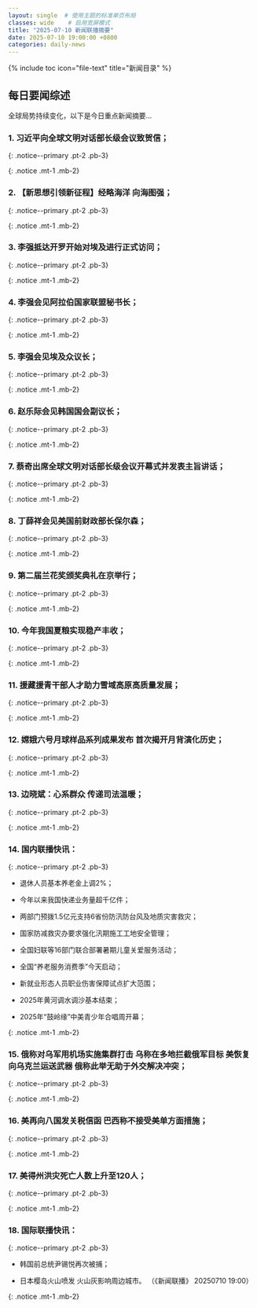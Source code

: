 ```yaml
---
layout: single  # 使用主题的标准单页布局
classes: wide    # 启用宽屏模式
title: "2025-07-10 新闻联播摘要"
date: 2025-07-10 19:00:00 +0800
categories: daily-news
---
```


{% include toc icon="file-text" title="新闻目录" %}
   
## 每日要闻综述

全球局势持续变化，以下是今日重点新闻摘要...

### 1. 习近平向全球文明对话部长级会议致贺信； 

{: .notice--primary .pt-2 .pb-3}

{: .notice .mt-1 .mb-2}

### 2. 【新思想引领新征程】经略海洋 向海图强； 

{: .notice--primary .pt-2 .pb-3}

{: .notice .mt-1 .mb-2}

### 3. 李强抵达开罗开始对埃及进行正式访问； 

{: .notice--primary .pt-2 .pb-3}

{: .notice .mt-1 .mb-2}

### 4. 李强会见阿拉伯国家联盟秘书长； 

{: .notice--primary .pt-2 .pb-3}

{: .notice .mt-1 .mb-2}

### 5. 李强会见埃及众议长； 

{: .notice--primary .pt-2 .pb-3}

{: .notice .mt-1 .mb-2}

### 6. 赵乐际会见韩国国会副议长； 

{: .notice--primary .pt-2 .pb-3}

{: .notice .mt-1 .mb-2}

### 7. 蔡奇出席全球文明对话部长级会议开幕式并发表主旨讲话； 

{: .notice--primary .pt-2 .pb-3}

{: .notice .mt-1 .mb-2}

### 8. 丁薛祥会见美国前财政部长保尔森； 

{: .notice--primary .pt-2 .pb-3}

{: .notice .mt-1 .mb-2}

### 9. 第二届兰花奖颁奖典礼在京举行； 

{: .notice--primary .pt-2 .pb-3}

{: .notice .mt-1 .mb-2}

### 10. 今年我国夏粮实现稳产丰收； 

{: .notice--primary .pt-2 .pb-3}

{: .notice .mt-1 .mb-2}

### 11. 援藏援青干部人才助力雪域高原高质量发展； 

{: .notice--primary .pt-2 .pb-3}

{: .notice .mt-1 .mb-2}

### 12. 嫦娥六号月球样品系列成果发布 首次揭开月背演化历史； 

{: .notice--primary .pt-2 .pb-3}

{: .notice .mt-1 .mb-2}

### 13. 边晓斌：心系群众 传递司法温暖； 

{: .notice--primary .pt-2 .pb-3}

{: .notice .mt-1 .mb-2}

### 14. 国内联播快讯： 

{: .notice--primary .pt-2 .pb-3}

- 退休人员基本养老金上调2%；

- 今年以来我国快递业务量超千亿件；

- 两部门预拨1.5亿元支持6省份防汛防台风及地质灾害救灾；

- 国家防减救灾办要求强化汛期施工工地安全管理；

- 全国妇联等16部门联合部署暑期儿童关爱服务活动；

- 全国“养老服务消费季”今天启动；

- 新就业形态人员职业伤害保障试点扩大范围；

- 2025年黄河调水调沙基本结束；

- 2025年“鼓岭缘”中美青少年合唱周开幕；

{: .notice .mt-1 .mb-2}

### 15. 俄称对乌军用机场实施集群打击 乌称在多地拦截俄军目标 美恢复向乌克兰运送武器 俄称此举无助于外交解决冲突； 

{: .notice--primary .pt-2 .pb-3}

{: .notice .mt-1 .mb-2}

### 16. 美再向八国发关税信函 巴西称不接受美单方面措施； 

{: .notice--primary .pt-2 .pb-3}

{: .notice .mt-1 .mb-2}

### 17. 美得州洪灾死亡人数上升至120人； 

{: .notice--primary .pt-2 .pb-3}

{: .notice .mt-1 .mb-2}

### 18. 国际联播快讯： 

{: .notice--primary .pt-2 .pb-3}

- 韩国前总统尹锡悦再次被捕；

- 日本樱岛火山喷发 火山灰影响周边城市。 （《新闻联播》 20250710 19:00）

{: .notice .mt-1 .mb-2}
